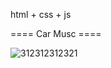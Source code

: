 html + css + js

==== Car Musc ==== 

![312312312321](https://user-images.githubusercontent.com/129783207/229865943-cc10ee6c-32f0-4013-9164-0db29bc421d2.png)
